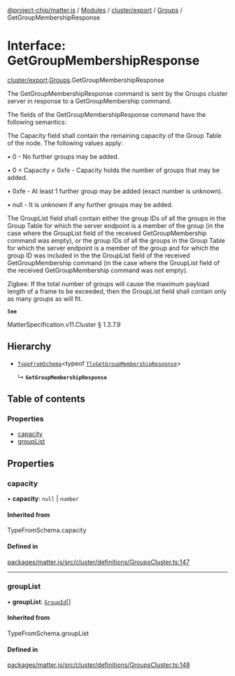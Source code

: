 [@project-chip/matter.js](../README.md) / [Modules](../modules.md) / [cluster/export](../modules/cluster_export.md) / [Groups](../modules/cluster_export.Groups.md) / GetGroupMembershipResponse

# Interface: GetGroupMembershipResponse

[cluster/export](../modules/cluster_export.md).[Groups](../modules/cluster_export.Groups.md).GetGroupMembershipResponse

The GetGroupMembershipResponse command is sent by the Groups cluster server in response to a GetGroupMembership
command.

The fields of the GetGroupMembershipResponse command have the following semantics:

The Capacity field shall contain the remaining capacity of the Group Table of the node. The following values
apply:

  • 0 - No further groups may be added.

  • 0 < Capacity < 0xfe - Capacity holds the number of groups that may be added.

  • 0xfe - At least 1 further group may be added (exact number is unknown).

  • null - It is unknown if any further groups may be added.

The GroupList field shall contain either the group IDs of all the groups in the Group Table for which the server
endpoint is a member of the group (in the case where the GroupList field of the received GetGroupMembership
command was empty), or the group IDs of all the groups in the Group Table for which the server endpoint is a
member of the group and for which the group ID was included in the the GroupList field of the received
GetGroupMembership command (in the case where the GroupList field of the received GetGroupMembership command was
not empty).

Zigbee: If the total number of groups will cause the maximum payload length of a frame to be exceeded, then the
GroupList field shall contain only as many groups as will fit.

**`See`**

MatterSpecification.v11.Cluster § 1.3.7.9

## Hierarchy

- [`TypeFromSchema`](../modules/tlv_export.md#typefromschema)\<typeof [`TlvGetGroupMembershipResponse`](../modules/cluster_export.Groups.md#tlvgetgroupmembershipresponse)\>

  ↳ **`GetGroupMembershipResponse`**

## Table of contents

### Properties

- [capacity](cluster_export.Groups.GetGroupMembershipResponse.md#capacity)
- [groupList](cluster_export.Groups.GetGroupMembershipResponse.md#grouplist)

## Properties

### capacity

• **capacity**: ``null`` \| `number`

#### Inherited from

TypeFromSchema.capacity

#### Defined in

[packages/matter.js/src/cluster/definitions/GroupsCluster.ts:147](https://github.com/project-chip/matter.js/blob/6d3b6a5d957d88a9231d6ecab4bb41f8133112be/packages/matter.js/src/cluster/definitions/GroupsCluster.ts#L147)

___

### groupList

• **groupList**: [`GroupId`](../modules/datatype_export.md#groupid)[]

#### Inherited from

TypeFromSchema.groupList

#### Defined in

[packages/matter.js/src/cluster/definitions/GroupsCluster.ts:148](https://github.com/project-chip/matter.js/blob/6d3b6a5d957d88a9231d6ecab4bb41f8133112be/packages/matter.js/src/cluster/definitions/GroupsCluster.ts#L148)
